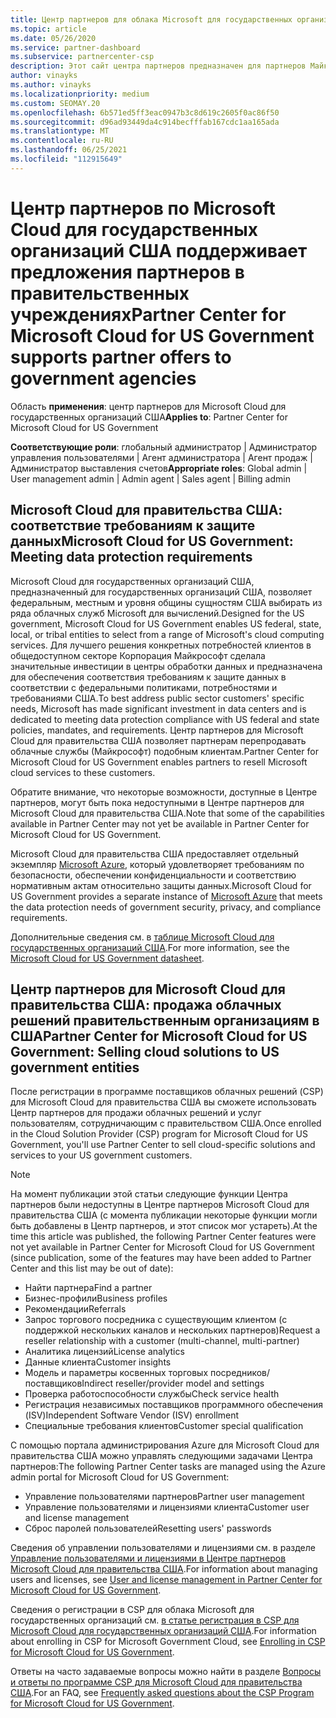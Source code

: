 ```yaml
---
title: Центр партнеров для облака Microsoft для государственных организаций США
ms.topic: article
ms.date: 05/26/2020
ms.service: partner-dashboard
ms.subservice: partnercenter-csp
description: Этот сайт центра партнеров предназначен для партнеров Майкрософт, которые предлагают облачные решения Майкрософт клиентам, работающим с правительственными учреждениями, в США.
author: vinayks
ms.author: vinayks
ms.localizationpriority: medium
ms.custom: SEOMAY.20
ms.openlocfilehash: 6b571ed5ff3eac0947b3c8d619c2605f0ac86f50
ms.sourcegitcommit: d96ad93449da4c914becfffab167cdc1aa165ada
ms.translationtype: MT
ms.contentlocale: ru-RU
ms.lasthandoff: 06/25/2021
ms.locfileid: "112915649"
---
```

# <a name="partner-center-for-microsoft-cloud-for-us-government-supports-partner-offers-to-government-agencies"></a><span data-ttu-id="04398-103">Центр партнеров по Microsoft Cloud для государственных организаций США поддерживает предложения партнеров в правительственных учреждениях</span><span class="sxs-lookup"><span data-stu-id="04398-103">Partner Center for Microsoft Cloud for US Government supports partner offers to government agencies</span></span>

<span data-ttu-id="04398-104">Область **применения**: центр партнеров для Microsoft Cloud для государственных организаций США</span><span class="sxs-lookup"><span data-stu-id="04398-104">**Applies to**: Partner Center for Microsoft Cloud for US Government</span></span>

<span data-ttu-id="04398-105">**Соответствующие роли**: глобальный администратор | Администратор управления пользователями | Агент администратора | Агент продаж | Администратор выставления счетов</span><span class="sxs-lookup"><span data-stu-id="04398-105">**Appropriate roles**: Global admin | User management admin | Admin agent | Sales agent | Billing admin</span></span>

## <a name="microsoft-cloud-for-us-government-meeting-data-protection-requirements"></a><span data-ttu-id="04398-106">Microsoft Cloud для правительства США: соответствие требованиям к защите данных</span><span class="sxs-lookup"><span data-stu-id="04398-106">Microsoft Cloud for US Government: Meeting data protection requirements</span></span>

<span data-ttu-id="04398-107">Microsoft Cloud для государственных организаций США, предназначенный для государственных организаций США, позволяет федеральным, местным и уровня общины сущностям США выбирать из ряда облачных служб Microsoft для вычислений.</span><span class="sxs-lookup"><span data-stu-id="04398-107">Designed for the US government, Microsoft Cloud for US Government enables US federal, state, local, or tribal entities to select from a range of Microsoft's cloud computing services.</span></span> <span data-ttu-id="04398-108">Для лучшего решения конкретных потребностей клиентов в общедоступном секторе Корпорация Майкрософт сделала значительные инвестиции в центры обработки данных и предназначена для обеспечения соответствия требованиям к защите данных в соответствии с федеральными политиками, потребностями и требованиями США.</span><span class="sxs-lookup"><span data-stu-id="04398-108">To best address public sector customers' specific needs, Microsoft has made significant investment in data centers and is dedicated to meeting data protection compliance with US federal and state policies, mandates, and requirements.</span></span> <span data-ttu-id="04398-109">Центр партнеров для Microsoft Cloud для правительства США позволяет партнерам перепродавать облачные службы (Майкрософт) подобным клиентам.</span><span class="sxs-lookup"><span data-stu-id="04398-109">Partner Center for Microsoft Cloud for US Government enables partners to resell Microsoft cloud services to these customers.</span></span>

<span data-ttu-id="04398-110">Обратите внимание, что некоторые возможности, доступные в Центре партнеров, могут быть пока недоступными в Центре партнеров для Microsoft Cloud для правительства США.</span><span class="sxs-lookup"><span data-stu-id="04398-110">Note that some of the capabilities available in Partner Center may not yet be available in Partner Center for Microsoft Cloud for US Government.</span></span>

<span data-ttu-id="04398-111">Microsoft Cloud для правительства США предоставляет отдельный экземпляр [Microsoft Azure](https://azure.microsoft.com/overview/clouds/government/), который удовлетворяет требованиям по безопасности, обеспечении конфиденциальности и соответствию нормативным актам относительно защиты данных.</span><span class="sxs-lookup"><span data-stu-id="04398-111">Microsoft Cloud for US Government provides a separate instance of [Microsoft Azure](https://azure.microsoft.com/overview/clouds/government/) that meets the data protection needs of government security, privacy, and compliance requirements.</span></span> 

<span data-ttu-id="04398-112">Дополнительные сведения см. в [таблице Microsoft Cloud для государственных организаций США](https://download.microsoft.com/download/C/9/C/C9CA3002-DFC4-4ADA-841F-DF42AEC042FB/Microsoft_Azure_Government_Datasheet_EN_US.PDF).</span><span class="sxs-lookup"><span data-stu-id="04398-112">For more information, see the [Microsoft Cloud for US Government datasheet](https://download.microsoft.com/download/C/9/C/C9CA3002-DFC4-4ADA-841F-DF42AEC042FB/Microsoft_Azure_Government_Datasheet_EN_US.PDF).</span></span>

## <a name="partner-center-for-microsoft-cloud-for-us-government-selling-cloud-solutions-to-us-government-entities"></a><span data-ttu-id="04398-113">Центр партнеров для Microsoft Cloud для правительства США: продажа облачных решений правительственным организациям в США</span><span class="sxs-lookup"><span data-stu-id="04398-113">Partner Center for Microsoft Cloud for US Government: Selling cloud solutions to US government entities</span></span>

<span data-ttu-id="04398-114">После регистрации в программе поставщиков облачных решений (CSP) для Microsoft Cloud для правительства США вы сможете использовать Центр партнеров для продажи облачных решений и услуг пользователям, сотрудничающим с правительством США.</span><span class="sxs-lookup"><span data-stu-id="04398-114">Once enrolled in the Cloud Solution Provider (CSP) program for Microsoft Cloud for US Government, you'll use Partner Center to sell cloud-specific solutions and services to your US government customers.</span></span> 

> [!NOTE]  
> <span data-ttu-id="04398-115">На момент публикации этой статьи следующие функции Центра партнеров были недоступны в Центре партнеров Microsoft Cloud для правительства США (с момента публикации некоторые функции могли быть добавлены в Центр партнеров, и этот список мог устареть).</span><span class="sxs-lookup"><span data-stu-id="04398-115">At the time this article was published, the following Partner Center features were not yet available in Partner Center for Microsoft Cloud for US Government (since publication, some of the features may have been added to Partner Center and this list may be out of date):</span></span>

- <span data-ttu-id="04398-116">Найти партнера</span><span class="sxs-lookup"><span data-stu-id="04398-116">Find a partner</span></span>
- <span data-ttu-id="04398-117">Бизнес-профили</span><span class="sxs-lookup"><span data-stu-id="04398-117">Business profiles</span></span>
- <span data-ttu-id="04398-118">Рекомендации</span><span class="sxs-lookup"><span data-stu-id="04398-118">Referrals</span></span>
- <span data-ttu-id="04398-119">Запрос торгового посредника с существующим клиентом (с поддержкой нескольких каналов и нескольких партнеров)</span><span class="sxs-lookup"><span data-stu-id="04398-119">Request a reseller relationship with a customer (multi-channel, multi-partner)</span></span>
- <span data-ttu-id="04398-120">Аналитика лицензий</span><span class="sxs-lookup"><span data-stu-id="04398-120">License analytics</span></span>
- <span data-ttu-id="04398-121">Данные клиента</span><span class="sxs-lookup"><span data-stu-id="04398-121">Customer insights</span></span>
- <span data-ttu-id="04398-122">Модель и параметры косвенных торговых посредников/поставщиков</span><span class="sxs-lookup"><span data-stu-id="04398-122">Indirect reseller/provider model and settings</span></span>
- <span data-ttu-id="04398-123">Проверка работоспособности службы</span><span class="sxs-lookup"><span data-stu-id="04398-123">Check service health</span></span>
- <span data-ttu-id="04398-124">Регистрация независимых поставщиков программного обеспечения (ISV)</span><span class="sxs-lookup"><span data-stu-id="04398-124">Independent Software Vendor (ISV) enrollment</span></span>
- <span data-ttu-id="04398-125">Специальные требования клиентов</span><span class="sxs-lookup"><span data-stu-id="04398-125">Customer special qualification</span></span>

<span data-ttu-id="04398-126">С помощью портала администрирования Azure для Microsoft Cloud для правительства США можно управлять следующими задачами Центра партнеров:</span><span class="sxs-lookup"><span data-stu-id="04398-126">The following Partner Center tasks are managed using the Azure admin portal for Microsoft Cloud for US Government:</span></span> 

- <span data-ttu-id="04398-127">Управление пользователями партнеров</span><span class="sxs-lookup"><span data-stu-id="04398-127">Partner user management</span></span>
- <span data-ttu-id="04398-128">Управление пользователями и лицензиями клиента</span><span class="sxs-lookup"><span data-stu-id="04398-128">Customer user and license management</span></span>
- <span data-ttu-id="04398-129">Сброс паролей пользователей</span><span class="sxs-lookup"><span data-stu-id="04398-129">Resetting users' passwords</span></span>

<span data-ttu-id="04398-130">Сведения об управлении пользователями и лицензиями см. в разделе [Управление пользователями и лицензиями в Центре партнеров Microsoft Cloud для правительства США](user-management-in-partner-center-for-microsoft-us-govt-cloud.md).</span><span class="sxs-lookup"><span data-stu-id="04398-130">For information about managing users and licenses, see [User and license management in Partner Center for Microsoft Cloud for US Government](user-management-in-partner-center-for-microsoft-us-govt-cloud.md).</span></span>

<span data-ttu-id="04398-131">Сведения о регистрации в CSP для облака Microsoft для государственных организаций см. [в статье регистрация в CSP для Microsoft Cloud для государственных организаций США](enroll-in-csp-for-microsoft-us-govt-cloud.md).</span><span class="sxs-lookup"><span data-stu-id="04398-131">For information about enrolling in CSP for Microsoft Government Cloud, see [Enrolling in CSP for Microsoft Cloud for US Government](enroll-in-csp-for-microsoft-us-govt-cloud.md).</span></span>

<span data-ttu-id="04398-132">Ответы на часто задаваемые вопросы можно найти в разделе [Вопросы и ответы по программе CSP для Microsoft Cloud для правительства США](faq-for-us-govt-cloud.yml).</span><span class="sxs-lookup"><span data-stu-id="04398-132">For an FAQ, see [Frequently asked questions about the CSP Program for Microsoft Cloud for US Government](faq-for-us-govt-cloud.yml).</span></span>
